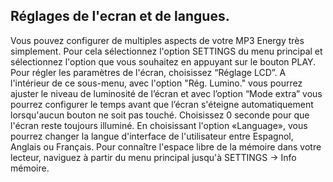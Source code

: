 ## Réglages de l'ecran et de langues.

Vous pouvez configurer de multiples aspects de votre MP3 Energy très simplement. Pour cela sélectionnez l'option SETTINGS du menu
principal et sélectionnez l'option que vous souhaitez en appuyant sur le bouton PLAY.
Pour régler les paramètres de l'écran, choisissez “Réglage LCD”. A l'intérieur de ce sous-menu, avec l'option "Rég. Lumino." vous pourrez ajuster le niveau de luminosité de l’écran et avec l’option “Mode extra” vous pourrez configurer le temps avant que l’écran s'éteigne automatiquement lorsqu'aucun bouton ne soit pas touché. Choisissez 0 seconde pour que l'écran reste toujours illuminé.
En choisissant l'option «Language», vous pourrez changer la langue d'interface de l'utilisateur entre Espagnol, Anglais ou Français.
Pour connaître l'espace libre de la mémoire dans votre lecteur, naviguez à partir du menu principal jusqu'à SETTINGS -> Info mémoire.
